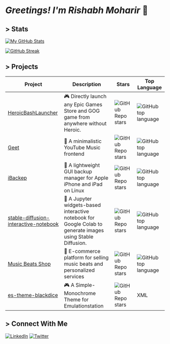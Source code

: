 # _Greetings! I'm Rishabh Moharir_ 👋

## > Stats

[![My GitHub Stats](https://github-readme-stats.vercel.app/api?username=redromnon&show_icons=true&theme=tokyonight&include_all_commits=true)](https://github.com/anuraghazra/github-readme-stats)

[![GitHub Streak](https://github-readme-streak-stats.herokuapp.com/?user=redromnon&theme=tokyonight)](https://git.io/streak-stats)

## > Projects

| Project | Description | Stars | Top Language |
| --- | --- | --- | --- |
| [HeroicBashLauncher](https://github.com/redromnon/HeroicBashLauncher) | 🎮 Directly launch any Epic Games Store and GOG game from anywhere without Heroic. | <img alt="GitHub Repo stars" src="https://img.shields.io/github/stars/redromnon/HeroicBashLauncher?color=dark%20green"> | <img alt="GitHub top language" src="https://img.shields.io/github/languages/top/redromnon/HeroicBashLauncher?style=plastic"> |
| [Geet](https://github.com/redromnon/Geet) | 🎵 A minimalistic YouTube Music frontend | <img alt="GitHub Repo stars" src="https://img.shields.io/github/stars/redromnon/Geet?color=dark%20green">  | <img alt="GitHub top language" src="https://img.shields.io/github/languages/top/redromnon/Geet?style=plastic"> |
| [iBackep](https://github.com/redromnon/iBackep) | 🧰 A lightweight GUI backup manager for Apple iPhone and iPad on Linux | <img alt="GitHub Repo stars" src="https://img.shields.io/github/stars/redromnon/iBackep?color=dark%20green"> | <img alt="GitHub top language" src="https://img.shields.io/github/languages/top/redromnon/iBackep?style=plastic"> |
| [stable-diffusion-interactive-notebook](https://github.com/redromnon/stable-diffusion-interactive-notebook) | 🤖 A Jupyter widgets-based interactive notebook for Google Colab to generate images using Stable Diffusion. | <img alt="GitHub Repo stars" src="https://img.shields.io/github/stars/redromnon/stable-diffusion-interactive-notebook?color=dark%20green"> | <img alt="GitHub top language" src="https://img.shields.io/github/languages/top/redromnon/stable-diffusion-interactive-notebook?style=plastic"> |
| [Music Beats Shop](https://github.com/redromnon/Music-Beats-Shop) | 🎵 E-commerce platform for selling music beats and personalized services | <img alt="GitHub Repo stars" src="https://img.shields.io/github/stars/redromnon/Music-Beats-Shop?color=dark%20green"> | <img alt="GitHub top language" src="https://img.shields.io/github/languages/top/redromnon/Music-Beats-Shop?style=plastic"> |
| [es-theme-blackdice](https://github.com/redromnon/es-theme-blackdice) | 🎮 A Simple-Monochrome Theme for Emulationstation |  <img alt="GitHub Repo stars" src="https://img.shields.io/github/stars/redromnon/es-theme-blackdice?color=dark%20green"> | XML |

## > Connect With Me

[![LinkedIn](https://img.shields.io/badge/linkedin-%230077B5.svg?style=for-the-badge&logo=linkedin&logoColor=white)](https://in.linkedin.com/in/rishabh-moharir-b804121b5) [![Twitter](https://img.shields.io/badge/Twitter-%231DA1F2.svg?style=for-the-badge&logo=Twitter&logoColor=white)](https://twitter.com/redromnon)
